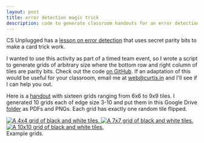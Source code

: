 ```yaml
---
layout: post
title: error detection magic trick
description: code to generate classroom handouts for an error detection lesson
---
```


CS Unplugged has a
[lesson on error detection](https://csunplugged.org/en/topics/error-detection-and-correction/unit-plan/parity-magic/)
that uses secret parity bits to make a card trick work. 

I wanted to use this activity as part of a timed team event, so I wrote a script
to generate grids of arbitrary size where the bottom row and right column of
tiles are parity bits. Check out the code
[on GitHub](https://github.com/curtisullerich/cs-ed). If an adaptation of
this would be useful for your classroom, email me at web@curtis.in and I'll see
if I can help you out.

Here is a [handout](https://docs.google.com/document/d/1DzRY6G4ykffSLLlW3nJi1B3JH7Yq89mZWu-8ccc4dYA/preview)
with sixteen grids ranging from 6x6 to 9x9 tiles. I generated 10 grids each of
edge size 3-10 and put them in this Google Drive
[folder](https://drive.google.com/drive/folders/1pGIPgY2UZ7oRf1azaRnahEcwVcFdPcz5)
as PDFs and PNGs. Each grid has exactly one random tile flipped.

<div class="img_full">
  <a target="_blank" href="{{- site.baseurl -}}/img/4x4-4.png">
    <img class="col one" src="{{- site.baseurl -}}/img/4x4-4.png" alt="A 4x4 grid of black and white tiles." title="handout"/>
  </a>
  <a target="_blank" href="{{- site.baseurl -}}/img/7x7-7.png">
    <img class="col one" src="{{- site.baseurl -}}/img/7x7-7.png" alt="A 7x7 grid of black and white tiles." title="handout"/>
  </a>
  <a target="_blank" href="{{- site.baseurl -}}/img/10x10-0.png">
    <img class="col one" src="{{- site.baseurl -}}/img/10x10-0.png" alt="A 10x10 grid of black and white tiles." title="handout"/>
  </a>
</div>
<div class="col three caption">
  Example grids.
</div>
